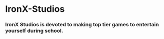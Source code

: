 # IronX-Studios

### IronX Studios is devoted to making top tier games to entertain yourself during school.
